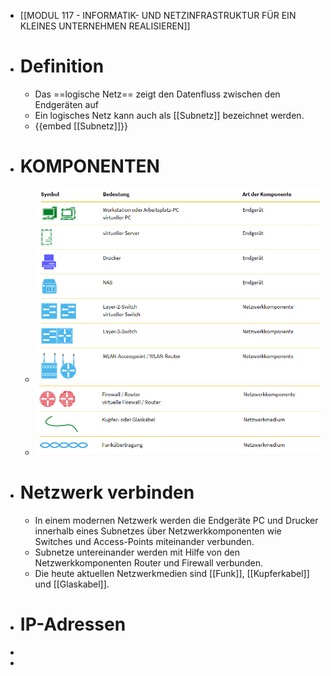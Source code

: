 - [[MODUL 117 - INFORMATIK- UND NETZINFRASTRUKTUR FÜR EIN KLEINES UNTERNEHMEN REALISIEREN]]
- # Definition
	- Das ==logische Netz== zeigt den Datenfluss zwischen den Endgeräten auf
	- Ein logisches Netz kann auch als [[Subnetz]] bezeichnet werden.
	- {{embed [[Subnetz]]}}
- # KOMPONENTEN
	- ![image.png](../assets/image_1673802598792_0.png)
	- ![image.png](../assets/image_1673802621022_0.png)
- # Netzwerk verbinden
	- In einem modernen Netzwerk werden die Endgeräte PC und Drucker innerhalb eines Subnetzes über Netzwerkkomponenten wie Switches und Access-Points miteinander verbunden.
	- Subnetze untereinander werden mit Hilfe von den Netzwerkkomponenten Router und Firewall verbunden.
	- Die heute aktuellen Netzwerkmedien sind [[Funk]], [[Kupferkabel]] und [[Glaskabel]].
- # IP-Adressen
-
-